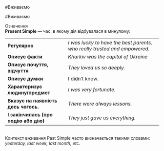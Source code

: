 #Вживаємо

#Вживаємо
 <div class="eoz-wrap">
<span class="eoz">Означення</span>
<div class="eoz-text">
<b>Present Simple</b> — час, в якому дія відбувалася в минулому:
</div>
</div>


<table>
  <tr>
    <td><b>Регулярно</b></td>
    <td><i>I <span class="p1">was lucky</span> to have the best parents, who really trusted and empowered. 
</i></td> 
  </tr>
  <tr>
    <td><b>Описує факти</b></td>
    <td><i>Kharkiv <span class="p1">was the capital</span> of Ukraine</i></td> 
  </tr>
  <tr>
    <td><b>Описує почуття, відчуття</b></td>
    <td><i>They <span class="p1">loved</span> us so deeply.</i></td> 
  </tr>
    <tr>
    <td><b>Описує думки</b></td>
    <td>I <span class="p1">didn’t know</span>.</i></td>
  </tr>
  <tr>
    <td><b>Характеризує людину/предмет</b></td>
    <td><i>I <span class="p1">was very fortunate</span>.</i></td>
  </tr>
  <tr>
    <td><b>Вказує на наявність десь чогось. </b></td>
    <td><i>There <span class="p1">were always lessons</span>.</i></td>
  </tr>
   <tr>
    <td><b>І закінчилась (про подію або дію)</b></td>
    <td><i>They just <span class="p1">gave us</span> everything.</i></td>
  </tr>
</table>
<br>
Контекст вживання Past Simple часто визначається такими словами: <i>yesterday, last week, last month, etc.</i>